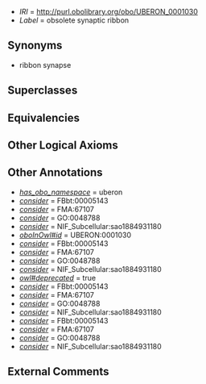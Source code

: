  * *IRI* = http://purl.obolibrary.org/obo/UBERON_0001030
 * *Label* = obsolete synaptic ribbon

## Synonyms

 * ribbon synapse

## Superclasses


## Equivalencies


## Other Logical Axioms


## Other Annotations

 * *[has_obo_namespace](../../ce/oboInOwl#hasOBONamespace.md)* = uberon
 * *[consider](../../er/oboInOwl#consider.md)* = FBbt:00005143
 * *[consider](../../er/oboInOwl#consider.md)* = FMA:67107
 * *[consider](../../er/oboInOwl#consider.md)* = GO:0048788
 * *[consider](../../er/oboInOwl#consider.md)* = NIF_Subcellular:sao1884931180
 * *[oboInOwl#id](../../id/oboInOwl#id.md)* = UBERON:0001030
 * *[consider](../../er/oboInOwl#consider.md)* = FBbt:00005143
 * *[consider](../../er/oboInOwl#consider.md)* = FMA:67107
 * *[consider](../../er/oboInOwl#consider.md)* = GO:0048788
 * *[consider](../../er/oboInOwl#consider.md)* = NIF_Subcellular:sao1884931180
 * *[owl#deprecated](../../ed/owl#deprecated.md)* = true
 * *[consider](../../er/oboInOwl#consider.md)* = FBbt:00005143
 * *[consider](../../er/oboInOwl#consider.md)* = FMA:67107
 * *[consider](../../er/oboInOwl#consider.md)* = GO:0048788
 * *[consider](../../er/oboInOwl#consider.md)* = NIF_Subcellular:sao1884931180
 * *[consider](../../er/oboInOwl#consider.md)* = FBbt:00005143
 * *[consider](../../er/oboInOwl#consider.md)* = FMA:67107
 * *[consider](../../er/oboInOwl#consider.md)* = GO:0048788
 * *[consider](../../er/oboInOwl#consider.md)* = NIF_Subcellular:sao1884931180

## External Comments

